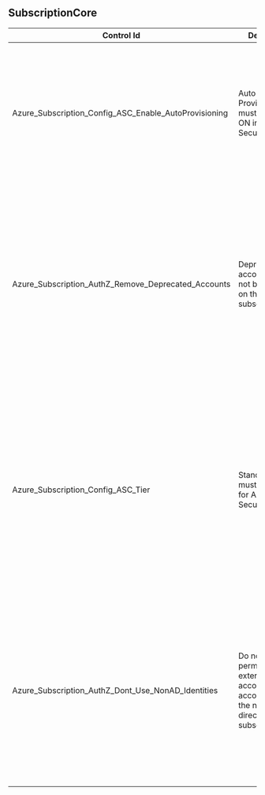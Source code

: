 ## SubscriptionCore

| Control Id | Description | API & Property | Logic |
|------------|-------------------------|----------------|-------|
| Azure_Subscription_Config_ASC_Enable_AutoProvisioning | Auto Provisioning must be set to ON in Azure Security Center. | <b>Used ARM API(s):</b><br>/subscriptions/{subscriptionId}/providers/Microsoft.Security/<br>autoProvisioningSettings/default?api-version=2017-08-01-preview<br><br><b>Used Property:</b><br>autoProvision | <b>Passed: </b><br>Auto Provisioning is enabled.<br><b>Failed: </b><br>Auto Provisioning is not enabled or if security center provider is not registered. |
| Azure_Subscription_AuthZ_Remove_Deprecated_Accounts | Deprecated/stale accounts must not be present on the subscription. | <b>Used API(s):</b><br>Used ARM API to get role assignment at scope: /{scope}/providers/Microsoft.Authorization/roleAssignments?api-version=2018-01-01-preview<br>Used Property: principalId<br>Used PIM API to get role assignment: /beta/privilegedAccess/azureResources/resources/{uniquePIMIdentifier}/roleAssignments?$expand=subject,roleDefinition($expand=resource)&$filter=(memberType%20ne%20'{filterCondition}')<br>Used Property: subject/id<br>Used ARM API:</b><br>/subscriptions/{subscriptionId}/providers/Microsoft.Security<br>/assessments?api-version=2020-01-01<br><br><b>Used Property:</b><br>id, name, resourceDetails/Id, displayName, status/code, status, additionalData| <b>Passed: </b><br>No deprecated account is found at subscription scope (in both ASC and Reader scan).<br><b>Failed: </b><br>Deprecated account is found at subscription scope (in any one of ASC and Reader scan). |
| Azure_Subscription_Config_ASC_Tier | Standard tier must be enabled for Azure Security Center. | <b>Used ARM API(s):</b><br>/subscriptions/{subscriptionId}/providers/Microsoft.Security/<br>pricings?api-version=2018-06-01<br><br><b>Used Property:</b><br>pricingTier | <b>Passed: </b><br>All required resource types are configured with ASC standard tier.<br><b>Failed: </b><br>Any of resource types is not configured with ASC standard tier or if security center provider is not registered. |
| Azure_Subscription_AuthZ_Dont_Use_NonAD_Identities | Do not grant permissions to external accounts (i.e., accounts outside the native directory for the subscription). | <b>Used API(s):</b><br>Used PIM API to get role assignment: /beta/privilegedAccess/azureResources/resources/{uniquePIMIdentifier}/roleAssignments?$expand=subject,roleDefinition($expand=resource)&$filter=(memberType%20ne%20'{filterCondition}')<br>Property: subject/principalName <br>Used API to get classic role assignment<br>Property: emailAddress | <b>Passed: </b><br>No external account is found at subscription scope.<br><b>Failed: </b><br>External account is found at subscription scope.<br><b>Verify: </b><br>RBAC result not found (sufficient data is not available for evaluation). |
